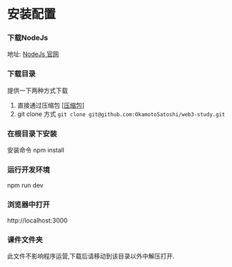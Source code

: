 # 安装配置

### 下载NodeJs
地址:  [NodeJs 官网](https://nodejs.org/zh-cn/ "NodeJs 官网")


### 下载目录
提供一下两种方式下载
1. 直接通过压缩包     [[压缩包]](https://github.com/OkamotoSatoshi/web3-study/archive/refs/heads/master.zip "[压缩包]")
2. git clone 方式
`
 git clone git@github.com:OkamotoSatoshi/web3-study.git
`

### 在根目录下安装
安装命令  npm install 

### 运行开发环境
npm run dev

### 浏览器中打开
http://localhost:3000

### 课件文件夹
此文件不影响程序运营,下载后请移动到该目录以外中解压打开.

